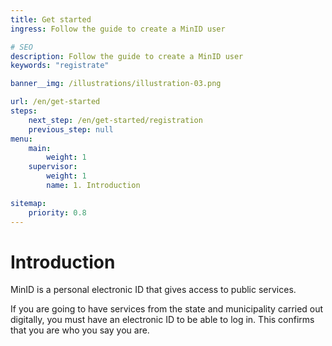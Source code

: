 ```yaml
---
title: Get started
ingress: Follow the guide to create a MinID user

# SEO
description: Follow the guide to create a MinID user
keywords: "registrate" 

banner__img: /illustrations/illustration-03.png

url: /en/get-started
steps:
    next_step: /en/get-started/registration
    previous_step: null
menu:
    main:
        weight: 1
    supervisor:
        weight: 1
        name: 1. Introduction

sitemap:
    priority: 0.8
---
```


# Introduction
MinID is a personal electronic ID that gives access to public services.   

If you are going to have services from the state and municipality carried out digitally, you must have an electronic ID to be able to log in. This confirms that you are who you say you are. 